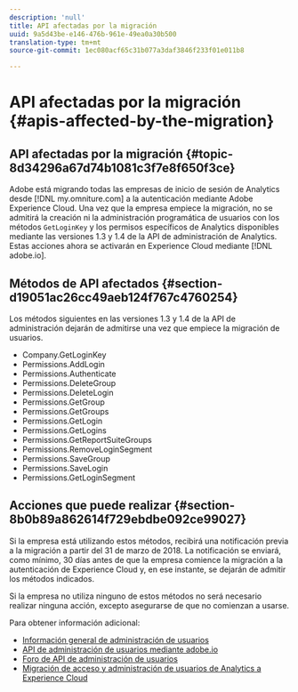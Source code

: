 ```yaml
---
description: 'null'
title: API afectadas por la migración
uuid: 9a5d43be-e146-476b-961e-49ea0a30b500
translation-type: tm+mt
source-git-commit: 1ec080acf65c31b077a3daf3846f233f01e011b8

---
```



# API afectadas por la migración {#apis-affected-by-the-migration}

## API afectadas por la migración {#topic-8d34296a67d74b1081c3f7e8f650f3ce}

Adobe está migrando todas las empresas de inicio de sesión de Analytics desde [!DNL my.omniture.com] a la autenticación mediante Adobe Experience Cloud. Una vez que la empresa empiece la migración, no se admitirá la creación ni la administración programática de usuarios con los métodos `GetLoginKey` y los permisos específicos de Analytics disponibles mediante las versiones 1.3 y 1.4 de la API de administración de Analytics. Estas acciones ahora se activarán en Experience Cloud mediante [!DNL adobe.io].

## Métodos de API afectados {#section-d19051ac26cc49aeb124f767c4760254}

Los métodos siguientes en las versiones 1.3 y 1.4 de la API de administración dejarán de admitirse una vez que empiece la migración de usuarios.

* Company.GetLoginKey
* Permissions.AddLogin
* Permissions.Authenticate
* Permissions.DeleteGroup
* Permissions.DeleteLogin
* Permissions.GetGroup
* Permissions.GetGroups
* Permissions.GetLogin
* Permissions.GetLogins
* Permissions.GetReportSuiteGroups
* Permissions.RemoveLoginSegment
* Permissions.SaveGroup
* Permissions.SaveLogin
* Permissions.GetLoginSegment

## Acciones que puede realizar {#section-8b0b89a862614f729ebdbe092ce99027}

Si la empresa está utilizando estos métodos, recibirá una notificación previa a la migración a partir del 31 de marzo de 2018. La notificación se enviará, como mínimo, 30 días antes de que la empresa comience la migración a la autenticación de Experience Cloud y, en ese instante, se dejarán de admitir los métodos indicados.

Si la empresa no utiliza ninguno de estos métodos no será necesario realizar ninguna acción, excepto asegurarse de que no comienzan a usarse.

Para obtener información adicional:

* [Información general de administración de usuarios](https://helpx.adobe.com/enterprise/help/users.html)
* [API de administración de usuarios mediante adobe.io](https://www.adobe.io/apis/cloudplatform/usermanagement/docs/gettingstarted.html)
* [Foro de API de administración de usuarios](https://forums.adobe.com/community/umapi/overview)
* [Migración de acceso y administración de usuarios de Analytics a Experience Cloud](https://marketing.adobe.com/resources/help/en_US/experience-cloud/admin-console/analytics-migration/)

